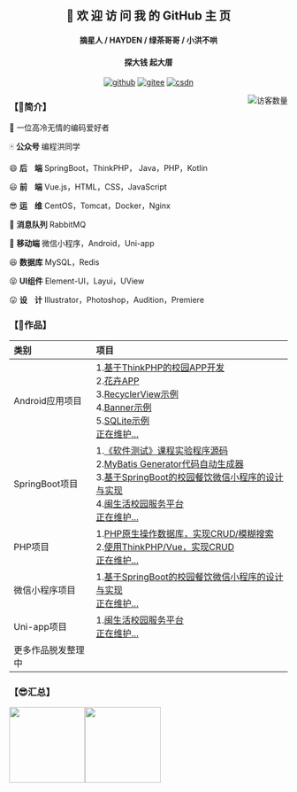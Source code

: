 <h2 align="center">👋 欢 迎 访 问 我 的 GitHub 主 页</h2>
<h4 align="center">摘星人 / HAYDEN / 绿茶哥哥 / 小洪不哄</h4>
<h4 align="center">探大钱 起大厝</h4>
<p align="center">
  <a href="https://github.com/hongyoudan"><img src="https://img.shields.io/badge/GitHub-ff79c6" alt="github"></a>
  <a href="https://gitee.com/hong-youdan"><img src="https://img.shields.io/badge/Gitee-fe7300" alt="gitee"></a>
  <a href="https://blog.csdn.net/qq_44402184"><img src="https://img.shields.io/badge/CSDN-cf000e" alt="csdn"></a>
</p>


<img align='right' src="https://profile-counter.glitch.me/hongyoudan/count.svg" alt="访客数量"/>

### 【🤩简介】

🐧 一位高冷无情的编码爱好者

🀄️  **公众号**   编程洪同学

😄  **后&nbsp;&nbsp;&nbsp;&nbsp;端**   SpringBoot，ThinkPHP， Java，PHP，Kotlin

😃  **前&nbsp;&nbsp;&nbsp;&nbsp;端**   Vue.js，HTML，CSS，JavaScript

😎  **运&nbsp;&nbsp;&nbsp;&nbsp;维**  CentOS，Tomcat，Docker，Nginx

😬  **消息队列**  RabbitMQ

🧐  **移动端**   微信小程序，Android，Uni-app

😆  **数据库**   MySQL，Redis

😝  **UI组件**   Element-UI，Layui，UView

😛  **设&nbsp;&nbsp;&nbsp;&nbsp;计**   Illustrator，Photoshop，Audition，Premiere

### 【🥰作品】

| 类别               | 项目                                                         |
| :----------------- | :----------------------------------------------------------- |
| Android应用项目    | 1.[基于ThinkPHP的校园APP开发](https://github.com/hongyoudan/MinlifeApp)<br>2.[花卉APP](https://github.com/hongyoudan/huahui)<br/>3.[RecyclerView示例](https://github.com/hongyoudan/RecyclerViewDemo)<br/>4.[Banner示例](https://github.com/hongyoudan/BannerDemo)<br/>5.[SQLite示例](https://github.com/hongyoudan/SQLiteDemo)<br/>[正在维护...]() |
| SpringBoot项目     | 1.[《软件测试》课程实验程序源码](https://github.com/hongyoudan/softwaretesting)<br>2.[MyBatis Generator代码自动生成器](https://github.com/hongyoudan/mybatis-generator-demo)<br>3.[基于SpringBoot的校园餐饮微信小程序的设计与实现](https://github.com/hongyoudan/minlife-2)<br/>4.[闽生活校园服务平台](https://github.com/hongyoudan/minlife-3)<br/>[正在维护...]() |
| PHP项目            | 1.[PHP原生操作数据库，实现CRUD/模糊搜索](https://github.com/hongyoudan/mall-protogenous)<br>2.[使用ThinkPHP/Vue，实现CRUD](https://github.com/hongyoudan/mall-tp)<br>[正在维护...]() |
| 微信小程序项目     | 1.[基于SpringBoot的校园餐饮微信小程序的设计与实现](https://github.com/hongyoudan/minlife-2)<br/>[正在维护...]() |
| Uni-app项目        | 1.[闽生活校园服务平台](https://github.com/hongyoudan/minlife-3)<br/>[正在维护...]() |
| 更多作品脱发整理中 |                                                              |

### 【😎汇总】

<img align="" height="137px" src="https://github-readme-stats.vercel.app/api?username=hongyoudan&hide_title=true&hide_border=true&show_icons=true&include_all_commits=true&line_height=21&bg_color=0,EC6C6C,FFD479,FFFC79,73FA79&theme=graywhite&locale=cn" /><img align="" height="137px" src="https://github-readme-stats.vercel.app/api/top-langs/?username=hongyoudan&hide_title=true&hide_border=true&layout=compact&bg_color=0,73FA79,73FDFF,D783FF&theme=graywhite&locale=cn" />

